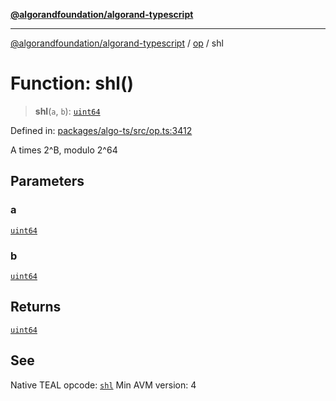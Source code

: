 [**@algorandfoundation/algorand-typescript**](../../../README.md)

***

[@algorandfoundation/algorand-typescript](../../../README.md) / [op](../README.md) / shl

# Function: shl()

> **shl**(`a`, `b`): [`uint64`](../../../type-aliases/uint64.md)

Defined in: [packages/algo-ts/src/op.ts:3412](https://github.com/algorandfoundation/puya-ts/blob/main/packages/algo-ts/src/op.ts#L3412)

A times 2^B, modulo 2^64

## Parameters

### a

[`uint64`](../../../type-aliases/uint64.md)

### b

[`uint64`](../../../type-aliases/uint64.md)

## Returns

[`uint64`](../../../type-aliases/uint64.md)

## See

Native TEAL opcode: [`shl`](https://developer.algorand.org/docs/get-details/dapps/avm/teal/opcodes/v10/#shl)
Min AVM version: 4
